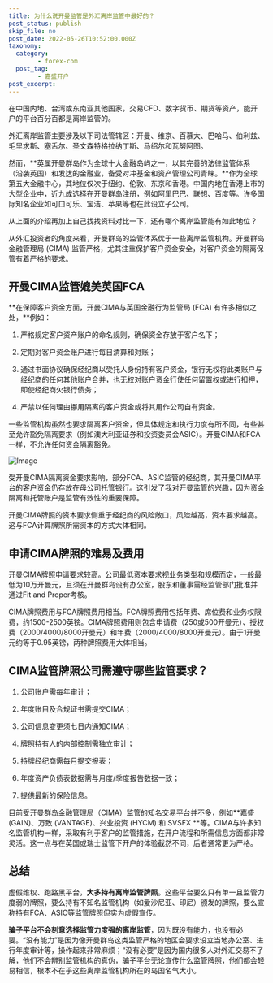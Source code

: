 ```yaml
---
title: 为什么说开曼监管是外汇离岸监管中最好的？
post_status: publish
skip_file: no
post_date: 2022-05-26T10:52:00.000Z
taxonomy:
  category:
        - forex-com
  post_tag:
        - 嘉盛开户
post_excerpt: 
---
```

在中国内地、台湾或东南亚其他国家，交易CFD、数字货币、期货等资产，能开户的平台百分百都是离岸监管的。

外汇离岸监管主要涉及以下司法管辖区：开曼、维京、百慕大、巴哈马、伯利兹、毛里求斯、塞舌尔、圣文森特格拉纳丁斯、马绍尔和瓦努阿图。

然而，**英属开曼群岛作为全球十大金融岛屿之一，以其完善的法律监管体系（沿袭英国）和发达的金融业，备受对冲基金和资产管理公司青睐。**作为全球第五大金融中心，其地位仅次于纽约、伦敦、东京和香港。中国内地在香港上市的大型企业中，近九成选择在开曼群岛注册，例如阿里巴巴、联想、百度等。许多国际知名企业如可口可乐、宝洁、苹果等也在此设立子公司。

从上面的介绍再加上自己找找资料对比一下，还有哪个离岸监管能有如此地位？

从外汇投资者的角度来看，开曼群岛的监管体系优于一些离岸监管机构。开曼群岛金融管理局 (CIMA) 监管严格，尤其注重保护客户资金安全，对客户资金的隔离保管有着严格的要求。

## 开曼CIMA监管媲美英国FCA

**在保障客户资金方面，开曼CIMA与英国金融行为监管局 (FCA) 有许多相似之处，**例如：

1. 严格规定客户资产账户的命名规则，确保资金存放于客户名下；

1. 定期对客户资金账户进行每日清算和对账；

1. 通过书面协议确保经纪商以受托人身份持有客户资金，银行无权将此类账户与经纪商的任何其他账户合并，也无权对账户资金行使任何留置权或进行扣押，即使经纪商欠银行债务；

1. 严禁以任何理由挪用隔离的客户资金或将其用作公司自有资金。

一些监管机构虽然也要求隔离客户资金，但具体规定和执行力度有所不同，有些甚至允许豁免隔离要求（例如澳大利亚证券和投资委员会ASIC）。开曼CIMA和FCA一样，不允许任何资金隔离豁免。

![Image](https://prod-files-secure.s3.us-west-2.amazonaws.com/39ed1227-6d7d-4570-be36-9ccd4a2c4241/bd849744-3fcb-4a37-8312-357962c8f065/image.png?X-Amz-Algorithm=AWS4-HMAC-SHA256&X-Amz-Content-Sha256=UNSIGNED-PAYLOAD&X-Amz-Credential=ASIAZI2LB466XKNO23MY%2F20250817%2Fus-west-2%2Fs3%2Faws4_request&X-Amz-Date=20250817T041340Z&X-Amz-Expires=3600&X-Amz-Security-Token=IQoJb3JpZ2luX2VjEDwaCXVzLXdlc3QtMiJIMEYCIQDAOeKu7YMpgddV%2B4McoY2YeKXaI0XoL6TKN0ax%2BfvL9wIhAM3Uv7w6Nqa0XlUyoWMJUZblw%2FC4yUB7loIOxiY%2BYQorKogECIX%2F%2F%2F%2F%2F%2F%2F%2F%2F%2FwEQABoMNjM3NDIzMTgzODA1Igws%2BqKKSIXDWq2a7kwq3AOMSLdN%2Fq0l9PIOU003yU%2FKL6s3izO5%2Bpoa50dTFDCTgTDXqOc1PVwsZhjAn5d06p%2F0lePAc9atXnebOYMiJgYfRYjb5hXWTpJ3AL01v7IbpT6cUt%2Bckfb0OjEMX1vXrQu3DyeHI9v7DS5nZ98FFgR6BZIlJTuqB1cY7Ms3Yawx0FKxpLX8qClPLWfKW2zKrxx8V0cUwu5hYHZhTZGMFdlY3Y%2BEuue7%2FUDBfvYfKT13nuAvvCEbyCACMsLSxMvqnkwrjMTwwe01C4a0xPnixJIuksJJnraIj5ML%2BmysKmSJKqcUT%2FkTia%2FEGlLHXrw1Fre0dUxkSQYL9bW5aHYTstxxMyaxDsbluXEYlC56O6vcOMfDXmeQKZkhNMV6NY%2BvuVARFFOWxA%2Bf0eT41QArnbdpkH%2BY9pK8cUSCsFKaJlSNJTsAgBqGHTSIxEVM86SvAWVpoLFsyUQoJwxl4wik3T39S5fxMAUhXIrkMgMwCX9llA5sYPrQhlhBfsmo14fJEO3ezH6wlI6QniuiXZdcTxEIxHixbbiHaLGUnHruM965oyjB4Sy1xx3CF6Co1C1cL4dgyOjeTp8c41uhzUA9rryi%2FRDDNZans75v0B1CaF%2Bq7F6HyZbdnEzX10DAxjD0l4XFBjqkAUxQs0EfcHBjzb8sOV6Uw0w99u43NBVjm4mfuCv24uFkFrLObi9AfHld2HYAbh0RI9s%2BvYRC0795eBJz3Fn%2FR%2F5JNAac2bL4FE8DV0e8gjsL%2FjJ9Dw6iapierufnOyraMa8jI%2Fl1Qnz%2FuJBn3KwibZFngy7Dn8T5eG%2BV%2FQ780epQyDZ8gPd7MOA3nU%2BcbV7iu0TtmTEMbFhn%2FbN9qzz376CylDxm&X-Amz-Signature=16e20e7b44e5ba1354448d46dfcb011d1a40c7faa18cfbf9dd718eb73c22eba5&X-Amz-SignedHeaders=host&x-amz-checksum-mode=ENABLED&x-id=GetObject)

受开曼CIMA隔离资金要求影响，部分FCA、ASIC监管的经纪商，其开曼CIMA平台的客户资金仍存放在母公司托管银行。这引发了我对开曼监管的兴趣，因为资金隔离和托管账户是监管有效性的重要保障。

开曼CIMA牌照的资本要求侧重于经纪商的风险敞口，风险越高，资本要求越高。这与FCA计算牌照所需资本的方式大体相同。

## **申请CIMA牌照的难易及费用**

开曼CIMA牌照申请要求较高。公司最低资本要求视业务类型和规模而定，一般最低为10万开曼元，且须在开曼群岛设有办公室，股东和董事需经监管部门批准并通过Fit and Proper考核。

CIMA牌照费用与FCA牌照费用相当。FCA牌照费用包括年费、席位费和业务权限费，约1500-2500英镑。CIMA牌照费用则包含申请费（250或500开曼元）、授权费（2000/4000/8000开曼元）和年费（2000/4000/8000开曼元）。由于1开曼元约等于0.95英镑，两种牌照费用大体相当。

## CIMA监管牌照公司需遵守哪些监管要求？

1. 公司账户需每年审计；

1. 年度账目及合规证书需提交CIMA；

1. 公司信息变更须七日内通知CIMA；

1. 牌照持有人的内部控制需独立审计；

1. 持牌经纪商需每月提交报表；

1. 年度资产负债表数据需与月度/季度报告数据一致；

1. 提供最新的保险信息。

目前受开曼群岛金融管理局（CIMA）监管的知名交易平台并不多，例如**嘉盛 (GAIN)、万致 (VANTAGE)、兴业投资 (HYCM) 和 SVSFX **等。CIMA与许多知名监管机构一样，采取有利于客户的监管措施，在开户流程和所需信息方面都非常灵活。这一点与在英国或瑞士监管下开户的体验截然不同，后者通常更为严格。

## 总结

虚假维权、跑路黑平台，**大多持有离岸监管牌照**。这些平台要么只有单一且监管力度弱的牌照，要么持有不知名监管机构（如爱沙尼亚、印尼）颁发的牌照，要么宣称持有FCA、ASIC等监管牌照但实为虚假宣传。

**骗子平台不会刻意选择监管力度强的离岸监管**，因为既没有能力，也没有必要。“没有能力”是因为像开曼群岛这类监管严格的地区会要求设立当地办公室、进行年度审计等，操作起来非常麻烦；“没有必要”是因为国内很多人对外汇交易不了解，他们不会辨别监管机构的真伪，骗子平台无论宣传什么监管牌照，他们都会轻易相信，根本不在乎这些离岸监管机构所在的岛国名气大小。
